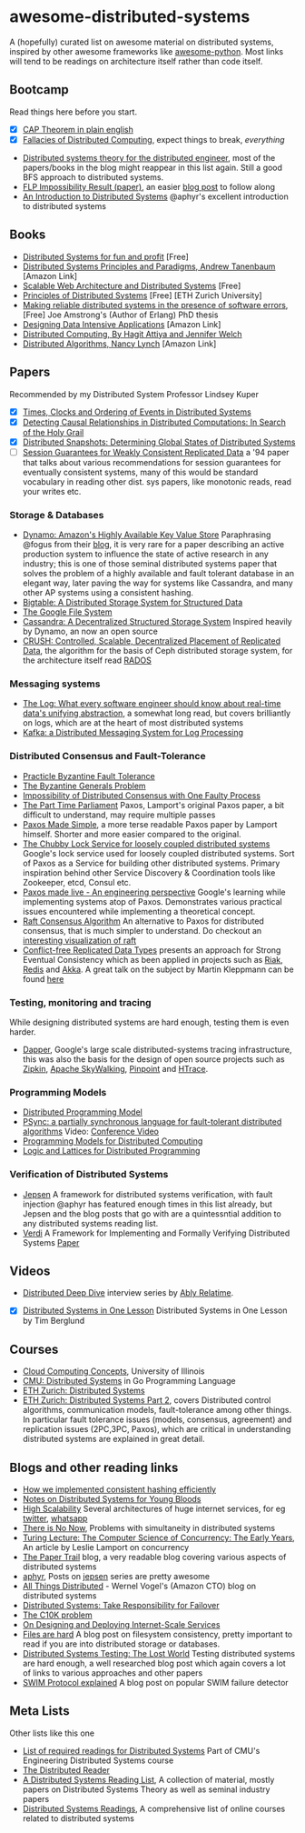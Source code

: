 # awesome-distributed-systems

A (hopefully) curated list on awesome material on distributed systems, inspired by
other awesome frameworks like [awesome-python](https://github.com/vinta/awesome-python).
Most links will tend to be readings on architecture itself rather than code itself.

## Bootcamp
Read things here before you start.
- [x] [CAP Theorem in plain english](http://ksat.me/a-plain-english-introduction-to-cap-theorem/)
- [x] [Fallacies of Distributed Computing](http://en.wikipedia.org/wiki/Fallacies_of_distributed_computing), expect things to break, *everything*
- [Distributed systems theory for the distributed engineer](http://the-paper-trail.org/blog/distributed-systems-theory-for-the-distributed-systems-engineer/), most of the papers/books in the blog might reappear in this list again. Still a good BFS approach to distributed systems.
- [FLP Impossibility Result (paper)](https://groups.csail.mit.edu/tds/papers/Lynch/jacm85.pdf), an easier [blog post](http://the-paper-trail.org/blog/a-brief-tour-of-flp-impossibility/) to follow along
- [An Introduction to Distributed Systems](https://github.com/aphyr/distsys-class) @aphyr's excellent introduction to distributed systems 

## Books
- [Distributed Systems for fun and profit](http://book.mixu.net/distsys/single-page.html) [Free]
- [Distributed Systems Principles and Paradigms, Andrew Tanenbaum](http://www.amazon.com/Distributed-Systems-Principles-Paradigms-2nd/dp/0132392275) [Amazon Link]
- [Scalable Web Architecture and Distributed Systems](http://www.aosabook.org/en/distsys.html) [Free]
- [Principles of Distributed Systems](http://dcg.ethz.ch/lectures/podc_allstars/lecture/podc.pdf) [Free] [ETH Zurich University]
- [Making reliable distributed systems in the presence of software errors](http://www.erlang.org/download/armstrong_thesis_2003.pdf), [Free] Joe Amstrong's (Author of Erlang) PhD thesis 
- [Designing Data Intensive Applications](https://www.amazon.com/Designing-Data-Intensive-Applications-Reliable-Maintainable/dp/1449373321) [Amazon Link]
- [Distributed Computing, By Hagit Attiya and Jennifer Welch](http://hagit.net.technion.ac.il/publications/dc/)
- [Distributed Algorithms, Nancy Lynch](https://www.amazon.com/Distributed-Algorithms-Kaufmann-Management-Systems/dp/1558603484) [Amazon Link]

## Papers
Recommended by my Distributed System Professor Lindsey Kuper
- [x] [Times, Clocks and Ordering of Events in Distributed Systems](https://www.microsoft.com/en-us/research/uploads/prod/2016/12/Time-Clocks-and-the-Ordering-of-Events-in-a-Distributed-System.pdf)
- [x] [Detecting Causal Relationships in Distributed Computations: In Search of the Holy Grail](https://www.vs.inf.ethz.ch/publ/papers/holygrail.pdf)
- [x] [Distributed Snapshots: Determining Global States of Distributed Systems](http://lamport.azurewebsites.net/pubs/chandy.pdf)
- [ ] [Session Guarantees for Weakly Consistent Replicated Data](http://www.cs.utexas.edu/~dahlin/Classes/GradOS/papers/SessionGuaranteesPDIS.pdf) a '94 paper that talks about various recommendations for session guarantees for eventually consistent systems, many of this would be standard vocabulary in reading other dist. sys papers, like monotonic reads, read your writes etc.

### Storage & Databases
- [Dynamo: Amazon's Highly Available Key Value Store](http://bnrg.eecs.berkeley.edu/~randy/Courses/CS294.F07/Dynamo.pdf)
Paraphrasing @fogus from their [blog](http://blog.fogus.me/2011/09/08/10-technical-papers-every-programmer-should-read-at-least-twice/), it is very rare for a paper describing an active production system to influence the state of active research in any industry; this is one of those seminal distributed systems paper that solves the problem of a highly available and fault tolerant database in an elegant way, later paving the way for systems like Cassandra, and many other AP systems using a consistent hashing.
- [Bigtable: A Distributed Storage System for Structured Data](http://static.googleusercontent.com/media/research.google.com/en//archive/bigtable-osdi06.pdf)
- [The Google File System](http://static.googleusercontent.com/external_content/untrusted_dlcp/research.google.com/en/us/archive/gfs-sosp2003.pdf)
- [Cassandra: A Decentralized Structured Storage System](http://citeseerx.ist.psu.edu/viewdoc/download?doi=10.1.1.161.6751&rep=rep1&type=pdf) Inspired heavily by Dynamo, an now an open source 
- [CRUSH: Controlled, Scalable, Decentralized Placement of Replicated Data](http://www.ssrc.ucsc.edu/Papers/weil-sc06.pdf), the algorithm for the basis of Ceph distributed storage system, for the architecture itself read [RADOS](http://ceph.com/papers/weil-rados-pdsw07.pdf)

### Messaging systems
- [The Log: What every software engineer should know about real-time data's unifying abstraction](http://engineering.linkedin.com/distributed-systems/log-what-every-software-engineer-should-know-about-real-time-datas-unifying), a somewhat long read, but covers brilliantly on logs, which are at the heart of most distributed systems
- [Kafka: a Distributed Messaging System for Log Processing](http://notes.stephenholiday.com/Kafka.pdf)

### Distributed Consensus and Fault-Tolerance
- [Practicle Byzantine Fault Tolerance](http://pmg.csail.mit.edu/papers/osdi99.pdf)
- [The Byzantine Generals Problem](http://bnrg.cs.berkeley.edu/~adj/cs16x/hand-outs/Original_Byzantine.pdf)
- [Impossibility of Distributed Consensus with One Faulty Process](http://macs.citadel.edu/rudolphg/csci604/ImpossibilityofConsensus.pdf)
- [The Part Time Parliament](http://research.microsoft.com/en-us/um/people/lamport/pubs/lamport-paxos.pdf) Paxos, Lamport's original Paxos paper, a bit difficult to understand, may require multiple passes
- [Paxos Made Simple](http://research.microsoft.com/en-us/um/people/lamport/pubs/paxos-simple.pdf), a more terse readable Paxos paper by Lamport himself. Shorter and more easier compared to the original.
- [The Chubby Lock Service for loosely coupled distributed systems](http://static.googleusercontent.com/media/research.google.com/en//archive/chubby-osdi06.pdf) Google's lock service used for loosely coupled distributed systems. Sort of Paxos as a Service for building other distributed systems. Primary inspiration behind other Service Discovery & Coordination tools like Zookeeper, etcd, Consul etc.
- [Paxos made live - An engineering perspective](http://research.google.com/archive/paxos_made_live.html) Google's learning while implementing systems atop of Paxos. Demonstrates various practical issues encountered while implementing a theoretical concept.
- [Raft Consensus Algorithm](https://raftconsensus.github.io/) An alternative to Paxos for distributed consensus, that is much simpler to understand. Do checkout an [interesting visualization of raft](http://thesecretlivesofdata.com/raft/)
- [Conflict-free Replicated Data Types](https://pages.lip6.fr/Marc.Shapiro/papers/RR-7687.pdf) presents an approach for Strong Eventual Consistency which as been applied in projects such as [Riak](http://basho.com/products/riak-kv/), [Redis](https://redis.io/) and [Akka](https://akka.io/). A great talk on the subject by Martin Kleppmann can be found [here](https://www.youtube.com/watch?v=B5NULPSiOGw) 

### Testing, monitoring and tracing
While designing distributed systems are hard enough, testing them is even harder. 
- [Dapper](http://static.googleusercontent.com/media/research.google.com/en//pubs/archive/36356.pdf), Google's large scale distributed-systems tracing infrastructure, this was also the basis for the design of open source projects such as [Zipkin](http://zipkin.io/), [Apache SkyWalking](https://github.com/apache/incubator-skywalking), [Pinpoint](https://github.com/naver/pinpoint) and [HTrace](http://htrace.incubator.apache.org/).

### Programming Models
- [Distributed Programming Model](http://web.cs.ucdavis.edu/~pandey/Research/Papers/icdcs01.pdf)
- [PSync: a partially synchronous language for fault-tolerant distributed algorithms](http://www.di.ens.fr/~cezarad/popl16.pdf) Video: [Conference Video](https://www.youtube.com/watch?v=jxfq9_L9T1U&t=51s)
- [Programming Models for Distributed Computing](http://heather.miller.am/teaching/cs7680/)
- [Logic and Lattices for Distributed Programming](http://db.cs.berkeley.edu/papers/UCB-lattice-tr.pdf)

### Verification of Distributed Systems
- [Jepsen](https://github.com/jepsen-io/jepsen) A framework for distributed systems verification, with fault injection
  @aphyr has featured enough times in this list already, but Jepsen and the blog posts that go with are a quintessntial addition to any distributed systems reading list.
- [Verdi](http://verdi.uwplse.org/) A Framework for Implementing and Formally Verifying Distributed Systems [Paper](http://verdi.uwplse.org/verdi.pdf)

## Videos
- [Distributed Deep Dive](https://blog.ably.io/introducing-distributed-deep-dive-interview-series-by-ably-realtime-42e76d757045) interview series by [Ably Relatime](https://ably.io).
- [x] [Distributed Systems in One Lesson](https://www.youtube.com/watch?v=Y6Ev8GIlbxc&t=17s) Distributed Systems in One Lesson by Tim Berglund

## Courses
- [Cloud Computing Concepts](https://class.coursera.org/cloudcomputing-001), University of Illinois
- [CMU: Distributed Systems](http://www.cs.cmu.edu/~dga/15-440/F12/syllabus.html) in Go Programming Language
- [ETH Zurich: Distributed Systems](http://dcg.ethz.ch/lectures/podc_allstars/)
- [ETH Zurich: Distributed Systems Part 2](http://dcg.ethz.ch/lectures/distsys), covers  Distributed control algorithms, communication models, fault-tolerance among other things. In particular fault tolerance issues (models, consensus, agreement) and replication issues (2PC,3PC, Paxos), which are critical in understanding distributed systems are explained in great detail.

## Blogs and other reading links
- [How we implemented consistent hashing efficiently](https://blog.ably.io/how-to-implement-consistent-hashing-efficiently-fe038d59fff2)
- [Notes on Distributed Systems for Young Bloods](http://www.somethingsimilar.com/2013/01/14/notes-on-distributed-systems-for-young-bloods/)
- [High Scalability](http://highscalability.com/) Several architectures of huge internet services, for eg [twitter](http://highscalability.com/blog/2013/7/8/the-architecture-twitter-uses-to-deal-with-150m-active-users.html), [whatsapp](http://highscalability.com/blog/2014/2/26/the-whatsapp-architecture-facebook-bought-for-19-billion.html)
- [There is No Now](http://queue.acm.org/detail.cfm?id=2745385), Problems with simultaneity in distributed systems
- [Turing Lecture: The Computer Science of Concurrency: The Early Years](http://cacm.acm.org/magazines/2015/6/187316-turing-lecture-the-computer-science-of-concurrency/fulltext), An article by Leslie Lamport on concurrency
- [The Paper Trail](http://the-paper-trail.org/blog/tag/distributed-systems/) blog, a very readable blog covering various aspects of distributed systems
- [aphyr](https://aphyr.com/tags/Distributed-Systems), Posts on [jepsen](https://github.com/aphyr/jepsen) series are pretty awesome
- [All Things Distributed](http://www.allthingsdistributed.com/) - Wernel Vogel's (Amazon CTO) blog on distributed systems 
- [Distributed Systems: Take Responsibility for Failover](http://ivolo.me/distributed-systems-take-responsibility-for-failover/)
- [The C10K problem](http://www.kegel.com/c10k.html)
- [On Designing and Deploying Internet-Scale Services](http://static.usenix.org/event/lisa07/tech/full_papers/hamilton/hamilton_html/)
- [Files are hard](http://danluu.com/file-consistency/) A blog post on filesystem consistency, pretty important to read if you are into distributed storage or databases.
- [Distributed Systems Testing: The Lost World](http://tagide.com/blog/research/distributed-systems-testing-the-lost-world/) Testing distributed systems are hard enough, a well researched blog post which again covers a lot of links to various approaches and other papers
- [SWIM Protocol explained](https://asafdav2.github.io/2017/swim-protocol/) A blog post on popular SWIM failure detector


## Meta Lists
Other lists like this one
- [List of required readings for Distributed Systems](http://www.andrew.cmu.edu/course/15-749/READINGS/required/) Part of CMU's Engineering Distributed Systems course
- [The Distributed Reader](http://reiddraper.github.io/distreader/)
- [A Distributed Systems Reading List](https://dancres.github.io/Pages/), A collection of material, mostly papers on Distributed Systems Theory as well as seminal industry papers 
- [Distributed Systems Readings](https://henryr.github.io/distributed-systems-readings/), A comprehensive list of online courses related to distributed systems 
